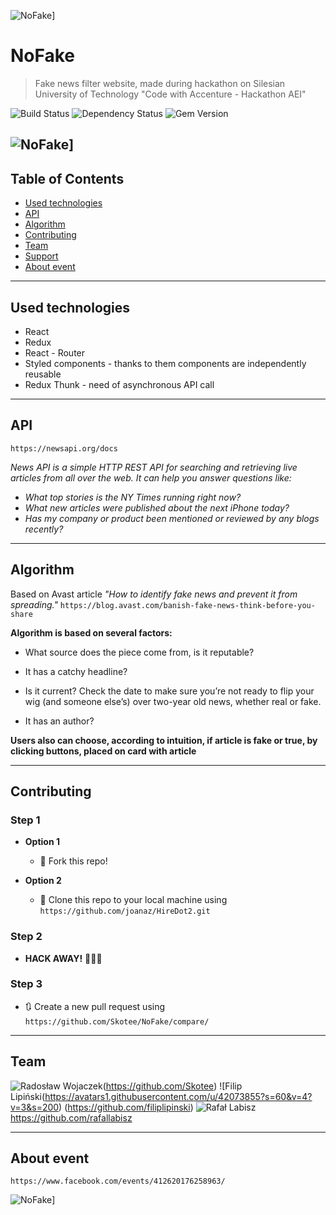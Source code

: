 ![NoFake](https://i.ibb.co/MZnF1vD/62021316-373967196565167-2874147494067961856-n.png?v=3&s=100)]


# NoFake

> Fake news filter website, made during hackathon on Silesian University of Technology "Code with Accenture - Hackathon AEI"


![Build Status](http://img.shields.io/travis/badges/badgerbadgerbadger.svg?style=flat-square) ![Dependency Status](http://img.shields.io/coveralls/badges/badgerbadgerbadger.svg?style=flat-square)
![Gem Version](http://img.shields.io/gem/v/badgerbadgerbadger.svg?style=flat-square)

![NoFake](https://i.ibb.co/nm3SV7w/hackathon12.png?v=3&s=100)]
---

## Table of Contents

- [Used technologies](#Used-technologies)
- [API](#API)
- [Algorithm](#Algorithm)
- [Contributing](#Contributing)
- [Team](#Team)
- [Support](#support)
- [About event ](#About-event)

---

## Used technologies

- React
- Redux
- React - Router
- Styled components - thanks to them components are independently reusable
- Redux Thunk - need of asynchronous API call

---

## API

`https://newsapi.org/docs`

*News API is a simple HTTP REST API for searching and retrieving live articles from all over the web. It can help you answer questions like:*

- *What top stories is the NY Times running right now?*
- *What new articles were published about the next iPhone today?*
- *Has my company or product been mentioned or reviewed by any blogs recently?*
---

## Algorithm

Based on Avast article *"How to identify fake news and prevent it from spreading."* `https://blog.avast.com/banish-fake-news-think-before-you-share`

**Algorithm is based on several factors:**

- What source does the piece come from, is it reputable?

- It has a catchy headline? 

- Is it current? Check the date to make sure you’re not ready to flip your wig (and someone else’s) over two-year old news, whether real or fake.

- It has an author?

**Users also can choose, according to intuition, if article is fake or true, by clicking buttons, placed on card with article**

---

## Contributing


### Step 1

- **Option 1**
    - 🍴 Fork this repo!

- **Option 2**
    - 👯 Clone this repo to your local machine using `https://github.com/joanaz/HireDot2.git`

### Step 2

- **HACK AWAY!** 🔨🔨🔨

### Step 3

- 🔃 Create a new pull request using `https://github.com/Skotee/NoFake/compare/`

---

## Team

 ![Radosław Wojaczek](https://avatars1.githubusercontent.com/u/16490105?s=60&v=4?s=50&v=4?v=3&s=200)(https://github.com/Skotee)
 ![Filip Lipiński(https://avatars1.githubusercontent.com/u/42073855?s=60&v=4?v=3&s=200) (https://github.com/filiplipinski)  ![Rafał Labisz](https://avatars0.githubusercontent.com/u/47895559?s=60&v=4?v=3&s=50) https://github.com/rafallabisz

---

## About event

`https://www.facebook.com/events/412620176258963/`

    
![NoFake](https://i.ibb.co/bX3RFjN/hackathon1.png?v=3&s=100)]
